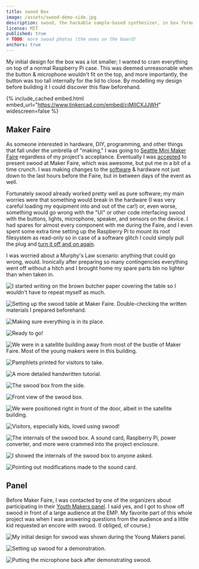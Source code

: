 ```yaml
---
title: swood Box
image: /assets/swood-demo-side.jpg
description: swood, the hackable sample-based synthesizer, in box format
license: MIT
published: true
# TODO: more swood photos (the ones on the board)
anchors: true
---
```


My initial design for the box was a lot smaller; I wanted to cram everything on top of a normal Raspberry Pi case. This was deemed unreasonable when the button & microphone wouldn't fit on the top, and more importantly, the button was too tall internally for the lid to close. By modelling my design before building it I could discover this flaw beforehand.

{% include_cached embed.html embed_url="https://www.tinkercad.com/embed/cjMIICXJJWH" widescreen=false %}

## Maker Faire

As someone interested in hardware, DIY, programming, and other things that fall under the umbrella of "making," I was going to [Seattle Mini Maker Faire](https://seattle.makerfaire.com/) regardless of my project's acceptance. Eventually I was [accepted](https://seattle.makerfaire.com/about-2/2016-archive/make-music-with-any-sound/) to present swood at Maker Faire, which was awesome, but put me in a bit of a time crunch. I was making changes to the [software](./2016-03-21-swood.md) & hardware not just down to the last hours before the Faire, but in between days of the event as well.

Fortunately swood already worked pretty well as pure software; my main worries were that something would break in the hardware (I was very careful loading my equipment into and out of the car!) or, even worse, something would go wrong with the "UI" or other code interfacing swood with the buttons, lights, microphone, speaker, and sensors on the device. I had spares for almost every component with me during the Faire, and I even spent some extra time setting up the Raspberry Pi to mount its root filesystem as read-only so in case of a software glitch I could simply pull the plug and [turn it off and on again](https://www.youtube.com/watch?v=5UT8RkSmN4k&t=3).

I was worried about a Murphy's Law scenario: anything that could go wrong, would. Ironically after preparing so many contingencies everything went off without a hitch and I brought home my spare parts bin no lighter than when taken in.

![I started writing on the brown butcher paper covering the table so I wouldn't have to repeat myself as much.](/assets/swood-table-1.jpg)

![Setting up the swood table at Maker Faire. Double-checking the written materials I prepared beforehand.](/assets/swood-table-2.jpg)

![Making sure everything is in its place.](/assets/swood-table-3.jpg)

![Ready to go!](/assets/swood-table-4.jpg)

![We were in a satellite building away from most of the bustle of Maker Faire. Most of the young makers were in this building.](/assets/swood-table-5.jpg)

![Pamphlets printed for visitors to take.](/assets/swood-pamphlets.jpg)

![A more detailed handwritten tutorial.](/assets/swood-tutorial.jpg)

![The swood box from the side.](/assets/swood-demo-side.jpg)

![Front view of the swood box.](/assets/swood-demo-front.jpg)

![We were positioned right in front of the door, albeit in the satellite building.](/assets/swood-mic.jpg)

![Visitors, especially kids, loved using swood!](/assets/swood-demo-kids.jpg)

![The internals of the swood box. A sound card, Raspberry Pi, power converter, and more were crammed into the project enclosure.](/assets/swood-internals-1.jpg)

![I showed the internals of the swood box to anyone asked.](/assets/swood-internals-2.jpg)

![Pointing out modifications made to the sound card.](/assets/swood-internals-3.jpg)

## Panel

Before Maker Faire, I was contacted by one of the organizers about participating in their [Youth Makers panel](https://seattle.makerfaire.com/about-2/2016-archive/youth-maker-spotlight/). I said yes, and I got to show off swood in front of a large audience at the EMP. My favorite part of this whole project was when I was answering questions from the audience and a little kid requested an encore with swood. (I obliged, of course.)

![My initial design for swood was shown during the Young Makers panel.](/assets/panel-1.jpg)

![Setting up swood for a demonstration.](/assets/panel-2.jpg)

![Putting the microphone back after demonstrating swood.](/assets/panel-3.jpg)
